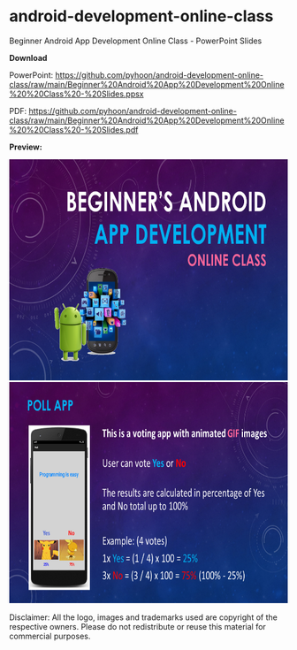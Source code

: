 # android-development-online-class
Beginner Android App Development Online  Class - PowerPoint Slides

**Download**

PowerPoint:
https://github.com/pyhoon/android-development-online-class/raw/main/Beginner%20Android%20App%20Development%20Online%20%20Class%20-%20Slides.ppsx

PDF:
https://github.com/pyhoon/android-development-online-class/raw/main/Beginner%20Android%20App%20Development%20Online%20%20Class%20-%20Slides.pdf


**Preview:**

<img src="https://github.com/pyhoon/android-development-online-class/blob/main/1.png" title="1" height="400" />
<img src="https://github.com/pyhoon/android-development-online-class/blob/main/2.png" title="2" height="400" />

Disclaimer: All the logo, images and trademarks used are copyright of the respective owners. Please do not redistribute or reuse this material for commercial purposes.
